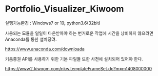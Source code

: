 # Portfolio_Visualizer_Kiwoom

실행가능환경 : Windows7 or 10, python3.6(32bit)

사용되는 모듈을 일일이 다운받아야 하는 번거로운 작업에 시간을 낭비하지 않으려면 Anaconda를 통한 설치장려.

https://www.anaconda.com/downloada

키움증권 API를 사용하기 위한 기본 파일들 또한 사전에 설치되어 있어야 한다.

https://www2.kiwoom.com/nkw.templateFrameSet.do?m=m1408000000
